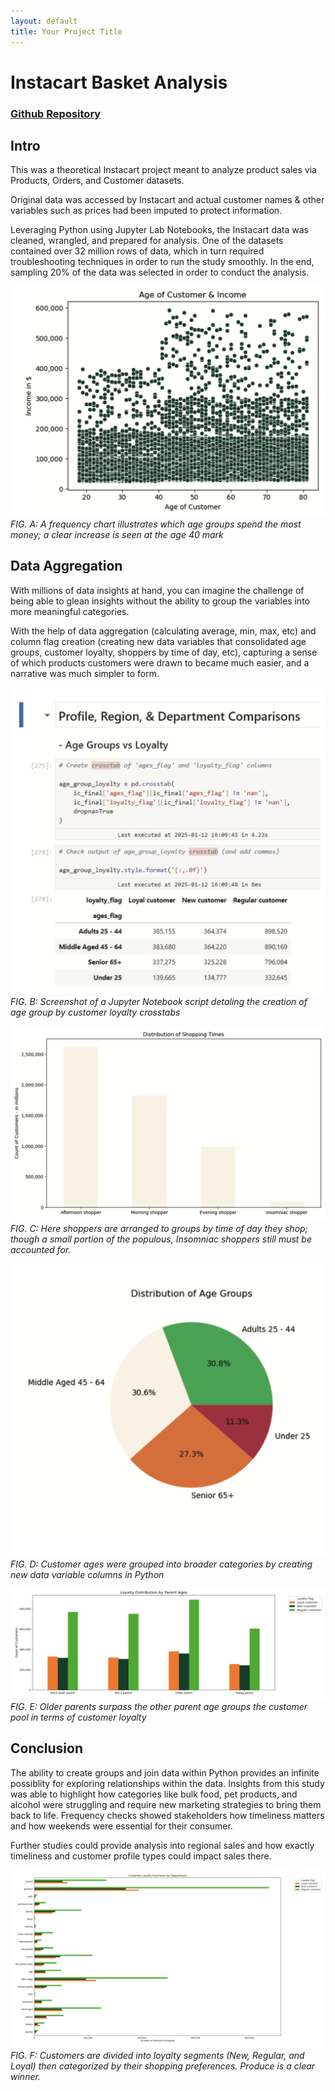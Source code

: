 ```yaml
---
layout: default
title: Your Project Title
---
```

# Instacart Basket Analysis

### [Github Repository](https://github.com/kirstencurrie/cf_instacart)

## Intro

This was a theoretical Instacart project meant to analyze product sales via Products, Orders, and Customer datasets. 

Original data was accessed by Instacart and actual customer names & other variables such as prices had been imputed to protect information.

Leveraging Python using Jupyter Lab Notebooks, the Instacart data was cleaned, wrangled, and prepared for analysis. One of the datasets contained over 32 million rows of data, which in turn required troubleshooting techniques in order to run the study smoothly. In the end, sampling 20% of the data was selected in order to conduct the analysis.


![Frequency of purchases made by age group](assets/img/ic_age-income.png)
*FIG. A: A frequency chart illustrates which age groups spend the most money; a clear increase is seen at the age 40 mark*

## Data Aggregation

With millions of data insights at hand, you can imagine the challenge of being able to glean insights without the ability to group the variables into more meaningful categories.

With the help of data aggregation (calculating average, min, max, etc) and column flag creation (creating new data variables that consolidated age groups, customer loyalty, shoppers by time of day, etc), capturing a sense of which products customers were drawn to became much easier, and a narrative was much simpler to form.

![Screenshot of Jupyter notebook showing creation of customer flags](assets/img/ic_customer-flags.png)
*FIG. B: Screenshot of a Jupyter Notebook script detaling the creation of age group by customer loyalty crosstabs*

![Distribution of shoppers by time of day in custom created customer profile types](assets/img/ic_shopping-times.png)
*FIG. C: Here shoppers are arranged to groups by time of day they shop; though a small portion of the populous, Insomniac shoppers still must be accounted for.*

![Pie chart of customer age group distrobution](assets/img/ic_age-distro.png)
*FIG. D: Customer ages were grouped into broader categories by creating new data variable columns in Python*

![Bar char showing breakdown of shoppers by parent age group](assets/img/ic_parent-ages.png)
*FIG. E: Older parents surpass the other parent age groups the customer pool in terms of customer loyalty*

## Conclusion

The ability to create groups and join data within Python provides an infinite possiblity for exploring relationships within the data. Insights from this study was able to highlight how categories like bulk food, pet products, and alcohol were struggling and require new marketing strategies to bring them back to life. Frequency checks showed stakeholders how timeliness matters and how weekends were essential for their consumer.

Further studies could provide analysis into regional sales and how exactly timeliness and customer profile types could impact sales there.

![Grouped bar chart comparing customer loyalty shopping habits by product type](assets/img/ic_customer-segments.png)
*FIG. F: Customers are divided into loyalty segments (New, Regular, and Loyal) then categorized by their shopping preferences. Produce is a clear winner.*
